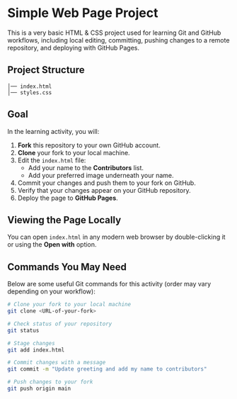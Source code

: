 # Simple Web Page Project

This is a very basic HTML & CSS project used for learning Git and GitHub workflows, including local editing, committing, pushing changes to a remote repository, and deploying with GitHub Pages.

## Project Structure
    │── index.html
    │── styles.css

## Goal

In the learning activity, you will:

1. **Fork** this repository to your own GitHub account.
2. **Clone** your fork to your local machine.
3. Edit the `index.html` file:
   - Add your name to the **Contributors** list.
   - Add your preferred image underneath your name.
4. Commit your changes and push them to your fork on GitHub.
5. Verify that your changes appear on your GitHub repository.
6. Deploy the page to **GitHub Pages**.

## Viewing the Page Locally

You can open `index.html` in any modern web browser by double-clicking it or using the **Open with** option.

## Commands You May Need

Below are some useful Git commands for this activity (order may vary depending on your workflow):

```bash
# Clone your fork to your local machine
git clone <URL-of-your-fork>

# Check status of your repository
git status

# Stage changes
git add index.html

# Commit changes with a message
git commit -m "Update greeting and add my name to contributors"

# Push changes to your fork
git push origin main
